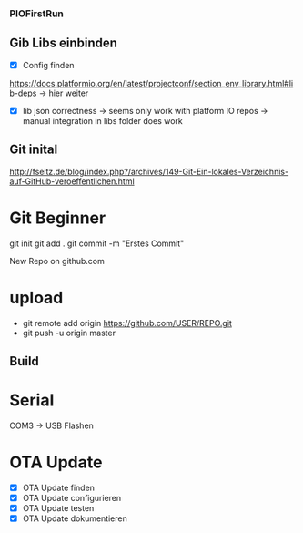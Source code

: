 ### PIOFirstRun

## Gib Libs einbinden

- [x] Config finden

https://docs.platformio.org/en/latest/projectconf/section_env_library.html#lib-deps -> hier weiter
 - [x] lib json correctness 
    -> seems only work with platform IO repos -> manual integration in libs folder does work
## Git inital

http://fseitz.de/blog/index.php?/archives/149-Git-Ein-lokales-Verzeichnis-auf-GitHub-veroeffentlichen.html

# Git Beginner
git init
git add .
git commit -m "Erstes Commit"

New  Repo on github.com

# upload

- git remote add origin https://github.com/USER/REPO.git 
- git push -u origin master

## Build 

# Serial

COM3 -> USB Flashen

# OTA Update

- [x] OTA Update finden
- [x] OTA Update configurieren 
- [x] OTA Update testen
- [x] OTA Update dokumentieren
